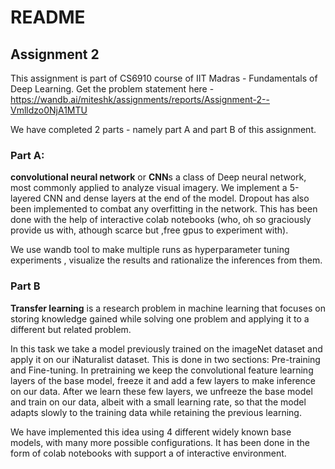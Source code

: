 # README
## Assignment 2
This assignment is part of CS6910 course of IIT Madras - Fundamentals of Deep Learning.
Get the problem statement here -https://wandb.ai/miteshk/assignments/reports/Assignment-2--Vmlldzo0NjA1MTU

We have completed 2 parts - namely part A and part B of this assignment.
### Part A: 

**convolutional neural network**  or **CNN**s a class of Deep neural network, most commonly applied to analyze visual imagery.
We implement a 5-layered CNN and dense layers at the end of the model. Dropout has also  been implemented to combat any overfitting in the network. This has been done with the help of interactive colab notebooks (who, oh so graciously provide us with, athough scarce but ,free gpus to experiment with). 

We use wandb tool to make multiple runs as hyperparameter tuning experiments , visualize the results and rationalize the inferences from them.


### Part B 
**Transfer learning** is a research problem in machine learning that focuses on storing knowledge gained while solving one problem and applying it to a different but related problem. 

In this task we take a model previously trained on the imageNet dataset and apply it on our iNaturalist dataset.  This is done in two sections: Pre-training and Fine-tuning.
In pretraining we keep the convolutional feature learning layers of the base model, freeze it and add a few layers to make inference on our data.  After we learn these few layers, we unfreeze the base model and train on our data, albeit with a small learning rate, so  that the model adapts slowly to the training data while retaining the previous learning.


We have implemented this idea using 4 different  widely known base models, with many more possible configurations. It has been done in the form of colab notebooks with support a of interactive environment.


